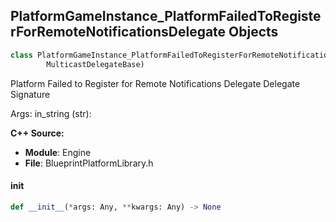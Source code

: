## PlatformGameInstance_PlatformFailedToRegisterForRemoteNotificationsDelegate Objects

```python
class PlatformGameInstance_PlatformFailedToRegisterForRemoteNotificationsDelegate(
        MulticastDelegateBase)
```

Platform Failed to Register for Remote Notifications Delegate  Delegate Signature

Args:
    in_string (str):

**C++ Source:**

- **Module**: Engine
- **File**: BlueprintPlatformLibrary.h

<a id="unreal.PlatformGameInstance_PlatformFailedToRegisterForRemoteNotificationsDelegate.__init__"></a>

#### __init__

```python
def __init__(*args: Any, **kwargs: Any) -> None
```

<a id="unreal.PlatformGameInstance_PlatformReceivedLocalNotificationDelegate"></a>